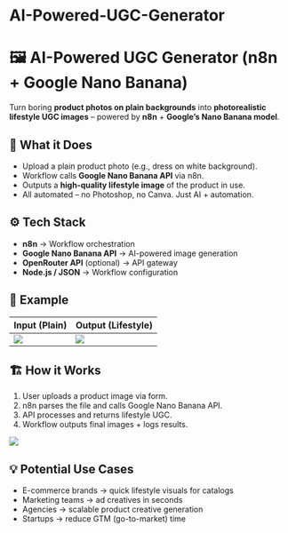 # AI-Powered-UGC-Generator
# 🖼️ AI-Powered UGC Generator (n8n + Google Nano Banana)

Turn boring **product photos on plain backgrounds** into **photorealistic lifestyle UGC images** – powered by **n8n** + **Google’s Nano Banana model**.

## 🚀 What it Does
- Upload a plain product photo (e.g., dress on white background).
- Workflow calls **Google Nano Banana API** via n8n.
- Outputs a **high-quality lifestyle image** of the product in use.
- All automated – no Photoshop, no Canva. Just AI + automation.

## ⚙️ Tech Stack
- **n8n** → Workflow orchestration  
- **Google Nano Banana API** → AI-powered image generation  
- **OpenRouter API** (optional) → API gateway  
- **Node.js / JSON** → Workflow configuration  

## 📸 Example
| Input (Plain) | Output (Lifestyle) |
|---------------|---------------------|
| ![](examples/input_dress.png) | ![](examples/output_lifestyle.png) |

## 🏗️ How it Works
1. User uploads a product image via form.  
2. n8n parses the file and calls Google Nano Banana API.  
3. API processes and returns lifestyle UGC.  
4. Workflow outputs final images + logs results.  

![](docs/workflow-diagram.png)

## 💡 Potential Use Cases
- E-commerce brands → quick lifestyle visuals for catalogs  
- Marketing teams → ad creatives in seconds  
- Agencies → scalable product creative generation  
- Startups → reduce GTM (go-to-market) time  

